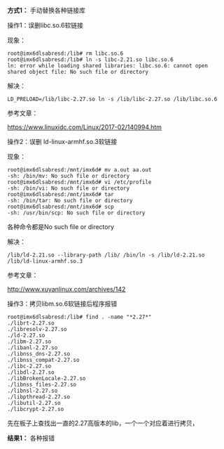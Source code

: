 **方式1：** 手动替换各种链接库

操作1：误删libc.so.6软链接

现象：

```shell
root@imx6dlsabresd:/lib# rm libc.so.6 
root@imx6dlsabresd:/lib# ln -s libc-2.21.so libc.so.6
ln: error while loading shared libraries: libc.so.6: cannot open shared object file: No such file or directory
```

解决：

```shell
LD_PRELOAD=/lib/libc-2.27.so ln -s /lib/libc-2.27.so /lib/libc.so.6
```

参考文章：

https://www.linuxidc.com/Linux/2017-02/140994.htm

操作2：误删 ld-linux-armhf.so.3软链接

现象：

```shell
root@imx6dlsabresd:/mnt/imx6d# mv a.out aa.out
-sh: /bin/mv: No such file or directory
root@imx6dlsabresd:/mnt/imx6d# vi /etc/profile 
-sh: /bin/vi: No such file or directory
root@imx6dlsabresd:/mnt/imx6d# tar
-sh: /bin/tar: No such file or directory
root@imx6dlsabresd:/mnt/imx6d# scp
-sh: /usr/bin/scp: No such file or directory
```

各种命令都是No such file or directory

解决：

```shell
/lib/ld-2.21.so --library-path /lib/ /bin/ln -s /lib/ld-2.21.so /lib/ld-linux-armhf.so.3
```

参考文章：

http://www.xuyanlinux.com/archives/142

操作3：拷贝libm.so.6软链接后程序报错

```shell
root@imx6dlsabresd:/lib# find . -name "*2.27*"
./librt-2.27.so
./libresolv-2.27.so
./ld-2.27.so
./libm-2.27.so
./libanl-2.27.so
./libnss_dns-2.27.so
./libnss_compat-2.27.so
./libc-2.27.so
./libdl-2.27.so
./libBrokenLocale-2.27.so
./libnss_files-2.27.so
./libnsl-2.27.so
./libpthread-2.27.so
./libutil-2.27.so
./libcrypt-2.27.so
```

先在板子上查找出一直的2.27高版本的lib，一个一个对应着进行拷贝，


**结果1：** 各种报错


